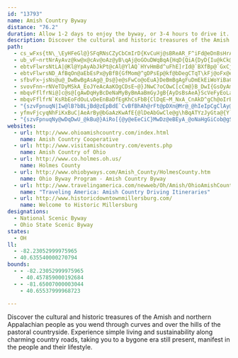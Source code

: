 ```yaml
---
id: "13793"
name: Amish Country Byway
distance: "76.2"
duration: Allow 1-2 days to enjoy the byway, or 3-4 hours to drive it.
description: Discover the cultural and historic treasures of the Amish and northern Appalachian people as you wend through curves and over the hills of the pastoral countryside. Experience simple living and sustainability along charming country roads, taking you to a bygone era still present, manifest in the people and their lifestyle.
path:
  - cs_wFxs{tN\_\EyHFeGl@}SFqRNsCZyCbCmIrD{KvCuHj@sBReAR_F^iFd@eDnBsHrAaEn@sAt@gAbAcA|D{CfCaCrFkHxAi@zHwBnAy@xD{EvA}B`JyR~AyExAsGVgC\gIZuOVgEHyHRcI|@wGp@iBrBsBr@cAnCoHhPi[Z{@f@aCzB_Nl@mC|CsHdAmDlEeSLeBDmFHaBTkA|CmGtBmG`DiKrD{Oj@eEf@{FpDoj@zAgPhBcMxBcQ^qB~BmGb@_BnH}\nAcJt@yHd@aD\sAzD}KtJgQxJeVhDkQfDeOd@gD|CwZNsDK_CcBuNImCDaCdAeHv@kDrAiIrBiQnAuNXsCZeBNuBvAkJnDoPvAiHbFka@xDkSrKmm@jBgIdGcQzAyFrBoLxBmNr@{GbEiw@XiJ^eCt@sB`GgLnQcj@XcBf@sFTmFJ{`@NoHb@}H
  - ub_vF~nrtNrAyAvz@kw@x@cAv@oAz@yB\qAj@oGOuDWqBqA{HqD{QiA{DyD{Iu@kCk@gDk@qFi@iCoAwCyAoBsHsIwDsG{EmJYu@]eBQgCBeARsB`@yAb@kAfIqPr@sC^mD?sBeBoWGgDFkAt@mFnCqNRgBDcBIoAg@}BeDmGo@aCSeBAsANaCt@_Dx@_B~FoItAsCn@kB^eBd@oDHaABiAOuC]_Ae@q@}C_C_AiAcAmCQeBGwBNcBb@cB|BmE^aBJyAFmFl@uIl@{Kv@sEtCaKb@qDd@}NDgLBew@ToUQyDg@uDy@cCaN_Y}BsFsGyWiLmf@y@mCuCkHcBsCqIuKyBaDkHyI}BoB_FiD_JgFcA{@q@sAgEaMe@kBYgBmDkc@wD_`@mEqWsBcPU_Di@}N?aMH_LDsA^aBjEuKPeANmBKsCcC{TcAoGIsA|@{\HkLc@uxAt@srAAiBSyCYeCm@{CkBqFiB_DiAsA}A{AsGeF
  - ebtvFlwrsNtLA|@Kl@YpAyAbJkPt@cAl@YlAQ`HYvHmBd^uFhE]rId@`BXfBp@`GxCjEfCjGlEhE~DbC`BbCjArEzAhGrCpBl@hB\|DFrBPvIpB^kB`@q@hJiKbCsBbCeA~MiE`MkF|@y@xByE`@o@l@c@nASlDJx@IbDm@`DgAnB_BtKgNrBsCdAcAxAw@fESnA_@dM_IxAmBbBmD~@yAt@m@lBw@vBoAdB_BbA_B^y@^aBRwCTiIHw@Ps@l@_A`FoEnA_BlBmD~BuGlB}C~AmBpAu@hE_B~A}@xMuK~EmCjBq@dB[pJgA|J_DzE}BdNiJfMaJfCmDbA_DzMxAhDRjb@n@jEU|@MMaInPeAXSb@y@PStJm@bBc@
  - ebtvFlwrsND_AfBqOn@aEbEsPx@yBfB{GfMom@^gDPsEp@kf@bDegCTqT\kFj@oFx@eGvCkQCKbEgQlDiLrBcGtK{Ur@sBfO_i@vSoo@dBgG~Iwa@tCwLx@_F\oCZ_ER{Dz@{z@
  - sfbvFx~jsNs@u@_DwBwBgAsAg@_Ds@}e@sFwCo@oEuA}DeBmBgAgFuDmEkEiWoYiBaC}A{Ce@iB_@oBOmD@sBLsBr@qDj@aBbAmB`OoRvEoHbBkDrDsI|CoJhCyFXeBD{@KsA}AsIe@uAqAeCq@kBiL_c@kAgDmDaH}DaGmBwBoHoEyLgIsGiGqBiCu@yB}AgHcF_Pc@eBqAmIyAwTa@mDk@eBaBsDoAbA_Br@_C^}BCwLyA_B_@_EuA{GoAqBOkGQqJy@gJyBoNaFgC_@uFWwAYuBu@{G}CkG{ByEy@oLmA_IsAwAKgDXmj@`IeKrAeAD}EkBqUg@
  - svovFnn~rNVeTDyMSkA_EoJYeAcAaKOgCDsE~@}JNwC?oCOwC[cCm@}B_DwI{GsOyAmE[qAi@qDOqFRiEp@qDf@_BjC}GdK{YdAaEf@kCt@iHpFaqAh@aPZaP|@ioB[ut@QeDg@oDcIwYa@eBi@aEMsGKky@MkF[_D_@oBsA_EwJqTsCaIuMq_@sAeFUyAM{CXc[bA}LXmA
  - mbqvFflfrNi@]c@s@[gAwDqHyBcDeNaMyByBmAaBmGyJgB{AyDsBsAeA}ScVeFyEoLaKcC_DuD}HqAqBoTwQi\w`@sHgI{NkSu@eB}Osk@iBaGy@yB}@qAqN_PeNmPcAuAyCkFcEaK_BoEi@qCkDkVsCeHu@sCSgAsDuh@KkEReFdBcMHeADaBc@mEeCcOkAyEo@kBiAmCiHkOo@kBcDoRmDwO
  - mbqvFflfrN`KsRbEoFdOuLvDeEnBaDfEgKhCsFbB{ClDqE~M_NxA_CnAkD^gCh@oIrBsWr@uOhDez@DeECuEo@kZUuFc@oVO{Nn@iH~G}c@tAiPrAeUReAjAmDrKeT
  - "{szvFpnuqN|Iw@lB?bBLjBd@zEpBdE`CvBfBhAh@rFt@pDXn@Mr@_@hIeIpCgClAy@tMaFhEeAbAMbB?fMxBfFJ|EZhN|AbFL|HApDZ~Bp@vFxBdMlFjB|A~FdGbDpBdA~@zFfG~AbArAb@tEr@pBF`HaA`FYtQD`BExEe@pARr@r@~@dCdKla@h@jAh@f@dA^fVfB~@I^O|B{AhAEfFxAbEp@nAFnAKdJ{B|BSdCC`T~@dA\\rBhBbATt@KbAm@nAiA`B{Bz@q@hB[rAN`GbD^XXl@Yd\\Dl@Z~@@@"
  - yfmvFjcyqNhFiKxBuC|AeArBy@bGaAzKwAfE{@lDeAbGwCle@g\hBqATYzJyGta@{Y`BwAhAsAf@_A|@_Cl@oCTcD?oAQgDeDqXgIan@S_A_BmMi@uF_@yGO_LHqId@oSb@yK^iONgC~@gJlCiRtA_IzCwN
  - "{szvFpnuqNy@wDqDwU_@kBu@}AiRo[{@y@eEeCiC}MwDz@eBEyA_@oNaHgGiCob@gSkIgD_F{B}DmBmBoA}C{C_AmA{GkGiCgD{\\eu@yCeFcDaEqHyHwD{C_j@}WmAw@cCuB}CsEs@_BqAmE}@sFwEw`@]}DCsBV{X"
websites:
  - url: http://www.ohioamishcountry.com/index.html
    name: Amish Country Cooperative
  - url: http://www.visitamishcountry.com/events.php
    name: Amish Country of Ohio
  - url: http://www.co.holmes.oh.us/
    name: Holmes County
  - url: http://www.ohiobyways.com/Amish_County/HolmesCounty.htm
    name: Ohio Byway Program - Amish Country Byway
  - url: http://www.travelingamerica.com/newweb/Oh/Amish/OhioAmishCountry.html
    name: "Traveling America: Amish Country Driving Itineraries"
  - url: http://www.historicdowntownmillersburg.com/
    name: Welcome to Historic Millersburg
designations:
  - National Scenic Byway
  - Ohio State Scenic Byway
states:
  - OH
ll:
  - -82.23052999975965
  - 40.635540000270794
bounds:
  - - -82.23052999975965
    - 40.457859000192684
  - - -81.65007000003044
    - 40.65537999968723

---
```


Discover the cultural and historic treasures of the Amish and northern Appalachian people as you wend through curves and over the hills of the pastoral countryside. Experience simple living and sustainability along charming country roads, taking you to a bygone era still present, manifest in the people and their lifestyle.
